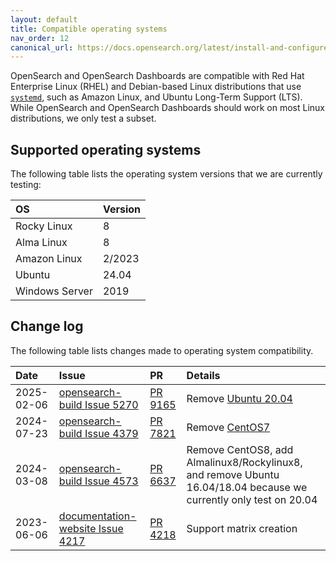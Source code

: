 ```yaml
---
layout: default
title: Compatible operating systems
nav_order: 12
canonical_url: https://docs.opensearch.org/latest/install-and-configure/os-comp/
---
```


OpenSearch and OpenSearch Dashboards are compatible with Red Hat Enterprise Linux (RHEL) and Debian-based Linux distributions that use [`systemd`](https://en.wikipedia.org/wiki/Systemd), such as Amazon Linux, and Ubuntu Long-Term Support (LTS). While OpenSearch and OpenSearch Dashboards should work on most Linux distributions, we only test a subset. 

## Supported operating systems

The following table lists the operating system versions that we are currently testing:

OS | Version
:---------- | :-------- 
Rocky Linux | 8
Alma Linux | 8
Amazon Linux | 2/2023
Ubuntu | 24.04
Windows Server | 2019


## Change log 

The following table lists changes made to operating system compatibility. 

<div class="table-styler"></div>

| Date       | Issue | PR | Details |
|:-----------|:-------|:-------|:--------------------------|
| 2025-02-06 | [opensearch-build Issue 5270](https://github.com/opensearch-project/opensearch-build/issues/5270) | [PR 9165](https://github.com/opensearch-project/documentation-website/pull/9165) | Remove [Ubuntu 20.04](https://ubuntu.com/blog/ubuntu-20-04-lts-end-of-life-standard-support-is-coming-to-an-end-heres-how-to-prepare) |
| 2024-07-23 | [opensearch-build Issue 4379](https://github.com/opensearch-project/opensearch-build/issues/4379) | [PR 7821](https://github.com/opensearch-project/documentation-website/pull/7821) | Remove [CentOS7](https://blog.centos.org/2023/04/end-dates-are-coming-for-centos-stream-8-and-centos-linux-7/) |
| 2024-03-08 | [opensearch-build Issue 4573](https://github.com/opensearch-project/opensearch-build/issues/4573) | [PR 6637](https://github.com/opensearch-project/documentation-website/pull/6637) | Remove CentOS8, add Almalinux8/Rockylinux8, and remove Ubuntu 16.04/18.04 because we currently only test on 20.04 |
| 2023-06-06 | [documentation-website Issue 4217](https://github.com/opensearch-project/documentation-website/issues/4217) | [PR 4218](https://github.com/opensearch-project/documentation-website/pull/4218) | Support matrix creation |
